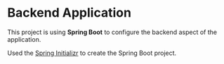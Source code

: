 # Backend Application

This project is using **Spring Boot** to configure the backend aspect of the application.

Used the [Spring Initializr](https://start.spring.io/) to create the Spring Boot project.

